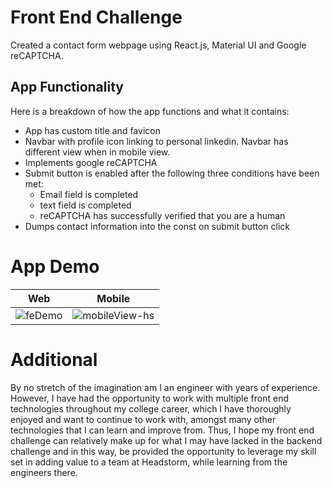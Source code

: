 # Front End Challenge
Created a contact form webpage using React.js, Material UI and Google reCAPTCHA.

## App Functionality
Here is a breakdown of how the app functions and what it contains:
- App has custom title and favicon
- Navbar with profile icon linking to personal linkedin. Navbar has different view when in mobile view.
- Implements google reCAPTCHA 
- Submit button is enabled after the following three conditions have been met:
  * Email field is completed
  * text field is completed
  * reCAPTCHA has successfully verified that you are a human
- Dumps contact information into the const on submit button click

# App Demo
Web  | Mobile
------------- | -------------
![feDemo](https://user-images.githubusercontent.com/44034677/67260778-db9d4400-f462-11e9-850d-341613666b1a.gif)  | ![mobileView-hs](https://user-images.githubusercontent.com/44034677/67260791-e8219c80-f462-11e9-8290-6f582ff6ac7f.gif)

# Additional
By no stretch of the imagination am I an engineer with years of experience. However, I have had the opportunity to work
with multiple front end technologies throughout my college career, which I have thoroughly enjoyed and want to continue to
work with, amongst many other technologies that I can learn and improve from. Thus, I hope my front end challenge can 
relatively make up for what I may have lacked in the backend challenge and in this way, be provided the opportunity 
to leverage my skill set in adding value to a team at Headstorm, while learning from the engineers there.